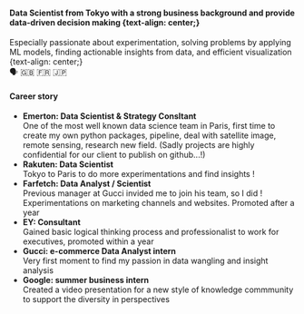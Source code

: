 #### Data Scientist from Tokyo with a strong business background and provide data-driven decision making {text-align: center;}
Especially passionate about experimentation, solving problems by applying ML models, finding actionable insights from data, and efficient visualization {text-align: center;}<br>
🗣 🇬🇧 🇫🇷 🇯🇵
#### Career story
- **Emerton: Data Scientist & Strategy Consltant** <br>
One of the most well known data science team in Paris, first time to create my own python packages, pipeline, deal with satellite image, remote sensing, research new field. (Sadly projects are highly confidential for our client to publish on github...!)
- **Rakuten: Data Scientist** <br>
Tokyo to Paris to do more experimentations and find insights !
- **Farfetch: Data Analyst / Scientist** <br>
Previous manager at Gucci invided me to join his team, so I did ! Experimentations on marketing channels and websites. Promoted after a year 
- **EY: Consultant** <br>
Gained basic logical thinking process and professionalist to work for executives, promoted within a year
- **Gucci: e-commerce Data Analyst intern** <br>
Very first moment to find my passion in data wangling and insight analysis
- **Google: summer business intern** <br>
Created a video presentation for a new style of knowledge commmunity to support the diversity in perspectives

<!--
**cnai-ds/cnai-ds** is a ✨ _special_ ✨ repository because its `README.md` (this file) appears on your GitHub profile.

Here are some ideas to get you started:

- 🔭 I’m currently working on ...
- 🌱 I’m currently learning ...
- 👯 I’m looking to collaborate on ...
- 🤔 I’m looking for help with ...
- 💬 Ask me about ...
- 📫 How to reach me: ...
- 😄 Pronouns: ...
- ⚡ Fun fact: ...
-->
